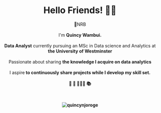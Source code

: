 <h1 align="center">Hello Friends! 👋🏾</h1>
<p align="center">📍NRB <br> <br> I'm <b>Quincy Wambui.</b> <br><br> <b>Data Analyst</b> currently pursuing an MSc in Data science and Analytics at<b> the University of Westminster</b><br><br> Passionate about sharing <b> the knowledge I acquire on data analytics</b><br><br>I aspire<b> to continuously share projects while I develop my skill set. <br><br>🌱 🚀 👩🏾‍💻 📚</p>

<br>

<p align="center"> 

<img src="https://github-readme-stats.vercel.app/api/top-langs?username=quincynjoroge&show_icons=true&theme=dracula&locale=en&layout=compact" alt="quincynjoroge">

</p>


